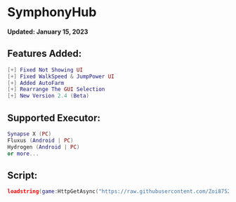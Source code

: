 # SymphonyHub

**Updated: January 15, 2023**

## Features Added:
```lua
[+] Fixed Not Showing UI
[+] Fixed WalkSpeed & JumpPower UI
[+] Added AutoFarm
[+] Rearrange The GUI Selection
[+] New Version 2.4 (Beta)
```

## Supported Executor:
```lua
Synapse X (PC)
Fluxus (Android | PC)
Hydrogen (Android | PC)
or more...
```

## Script:

```lua
loadstring(game:HttpGetAsync("https://raw.githubusercontent.com/Zoi8752/SymphonyHub/main/Script"))()
```
